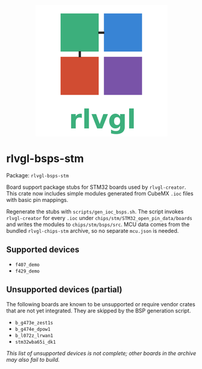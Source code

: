 <!--
chips/stm/bsps/README.md - STM32 BSP stub generation notes.
-->
<p align="center">
  <img src="../../../rlvgl-logo.png" alt="rlvgl" />
</p>

# rlvgl-bsps-stm
Package: `rlvgl-bsps-stm`

Board support package stubs for STM32 boards used by `rlvgl-creator`.
This crate now includes simple modules generated from CubeMX `.ioc`
files with basic pin mappings.

Regenerate the stubs with `scripts/gen_ioc_bsps.sh`. The script invokes
`rlvgl-creator` for every `.ioc` under
`chips/stm/STM32_open_pin_data/boards` and writes the modules to
`chips/stm/bsps/src`. MCU data comes from the bundled `rlvgl-chips-stm`
archive, so no separate `mcu.json` is needed.

## Supported devices

- `f407_demo`
- `f429_demo`

## Unsupported devices (partial)

The following boards are known to be unsupported or require vendor
crates that are not yet integrated. They are skipped by the BSP
generation script.

- `b_g473e_zest1s`
- `b_g474e_dpow1`
- `b_l072z_lrwan1`
- `stm32wba65i_dk1`

*This list of unsupported devices is not complete; other boards in the
archive may also fail to build.*
